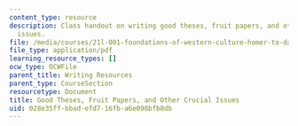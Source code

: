 ```yaml
---
content_type: resource
description: Class handout on writing good theses, fruit papers, and other crucial
  issues.
file: /media/courses/21l-001-foundations-of-western-culture-homer-to-dante-fall-2008/028e35ffbbadefd716fba6e098bfb8db_good_thses_fruit.pdf
file_type: application/pdf
learning_resource_types: []
ocw_type: OCWFile
parent_title: Writing Resources
parent_type: CourseSection
resourcetype: Document
title: Good Theses, Fruit Papers, and Other Crucial Issues
uid: 028e35ff-bbad-efd7-16fb-a6e098bfb8db
---
```


